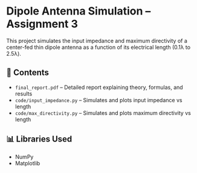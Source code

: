 # Dipole Antenna Simulation – Assignment 3

This project simulates the input impedance and maximum directivity of a center-fed thin dipole antenna as a function of its electrical length (0.1λ to 2.5λ).

## 📁 Contents

- `final_report.pdf` – Detailed report explaining theory, formulas, and results
- `code/input_impedance.py` – Simulates and plots input impedance vs length
- `code/max_directivity.py` – Simulates and plots maximum directivity vs length

## 📊 Libraries Used

- NumPy
- Matplotlib

